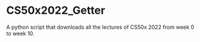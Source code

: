 # CS50x2022_Getter
A python script that downloads all the lectures of CS50x 2022 from week 0 to week 10.
